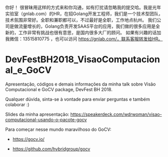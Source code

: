 你好！
很冒昧用这样的方式来和你沟通，如有打扰请忽略我的提交哈。我是光年实验室（gnlab.com）的HR，在招Golang开发工程师，我们是一个技术型团队，技术氛围非常好。全职和兼职都可以，不过最好是全职，工作地点杭州。
我们公司是做流量增长的，Golang负责开发SAAS平台的应用，我们做的很多应用是全新的，工作非常有挑战也很有意思，是国内很多大厂的顾问。
如果有兴趣的话加我微信：13515810775  ，也可以访问 https://gnlab.com/，联系客服转发给HR。
# DevFestBH2018_VisaoComputacional_e_GoCV
Apresentação, códigos e demais informações da minha talk sobre Visão Computacional e GoCV package, DevFest BH 2018.

Qualquer dúvida, sinta-se à vontade para enviar perguntas e também colaborar :)

Slides da minha apresentação: https://speakerdeck.com/wdrwoman/visao-computacional-usando-o-pacote-gocv

Para começar nesse mundo maravilhoso do GoCV:

* https://gocv.io/

* https://github.com/hybridgroup/gocv


